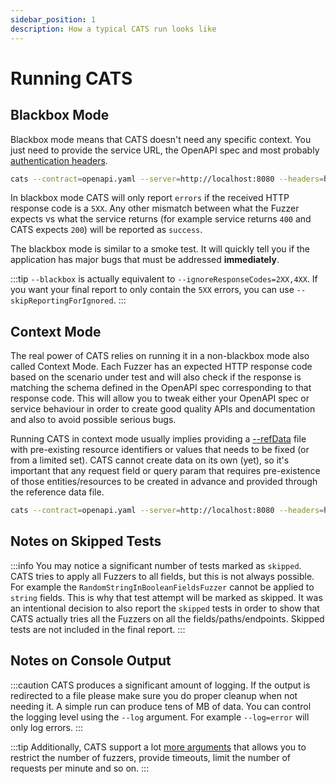```yaml
---
sidebar_position: 1
description: How a typical CATS run looks like
---
```


# Running CATS

## Blackbox Mode

Blackbox mode means that CATS doesn't need any specific context. You just need to provide the service URL, the OpenAPI spec and most probably [authentication headers](headers-file).

```bash
cats --contract=openapi.yaml --server=http://localhost:8080 --headers=headers.yml --blackbox
```

In blackbox mode CATS will only report `errors` if the received HTTP response code is a `5XX`.
Any other mismatch between what the Fuzzer expects vs what the service returns (for example service returns `400` and CATS expects `200`) will be reported as `success`.

The blackbox mode is similar to a smoke test. It will quickly tell you if the application has major bugs that must be addressed **immediately**.

:::tip
`--blackbox` is actually equivalent to `--ignoreResponseCodes=2XX,4XX`. If you want your final report to only contain the `5XX` errors, you can use `--skipReportingForIgnored`.
:::

## Context Mode

The real power of CATS relies on running it in a non-blackbox mode also called Context Mode.
Each Fuzzer has an expected HTTP response code based on the scenario under test and will also check if the response is matching the schema defined in the OpenAPI spec corresponding to that response code.
This will allow you to tweak either your OpenAPI spec or service behaviour in order to create good quality APIs and documentation and also to avoid possible serious bugs.

Running CATS in context mode usually implies providing a [--refData](reference-data-file) file with pre-existing resource identifiers or values that needs to be fixed (or from a limited set).
CATS cannot create data on its own (yet), so it's important that any request field or query param that requires pre-existence of those entities/resources to be created in advance and provided through the reference data file.

```bash
cats --contract=openapi.yaml --server=http://localhost:8080 --headers=headers.yml --refData=referenceData.yml
```

## Notes on Skipped Tests
:::info
You may notice a significant number of tests marked as `skipped`. CATS tries to apply all Fuzzers to all fields, but this is not always possible.
For example the `RandomStringInBooleanFieldsFuzzer` cannot be applied to `string` fields. This is why that test attempt will be marked as skipped.
It was an intentional decision to also report the `skipped` tests in order to show that CATS actually tries all the Fuzzers on all the fields/paths/endpoints.
Skipped tests are not included in the final report.
:::

## Notes on Console Output
:::caution
CATS produces a significant amount of logging.
If the output is redirected to a file please make sure you do proper cleanup when not needing it.
A simple run can produce tens of MB of data. You can control the logging level using the `--log` argument. For example   `--log=error` will only log errors.
:::

:::tip
Additionally, CATS support a lot [more arguments](/docs/commands-and-arguments/arguments) that allows you to restrict the number of fuzzers, provide timeouts, limit the number of requests per minute and so on.
:::
